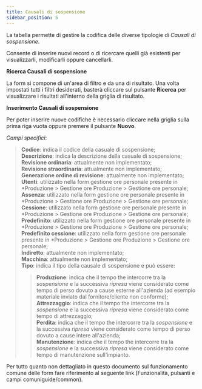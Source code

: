 ```yaml
---
title: Causali di sospensione
sidebar_position: 5
---
```


La tabella permette di gestire la codifica delle diverse tipologie di *Causali di sospensione*.

Consente di inserire nuovi record o di ricercare quelli già esistenti per visualizzarli, modificarli oppure cancellarli.

**Ricerca Causali di sospensione**

La form si compone di un'area di filtro e da una di risultato. Una volta impostati tutti i filtri desiderati, basterà cliccare sul pulsante **Ricerca** per visualizzare i risultati all'interno della griglia di risultato.

**Inserimento Causali di sospensione**

Per poter inserire nuove codifiche è necessario cliccare nella griglia sulla prima riga vuota oppure premere il pulsante **Nuovo**.

*Campi specifici*: 

> **Codice**: indica il codice della casuale di sospensione;           
> **Descrizione**: indica la descrizione della casuale di sospensione;   
> **Revisione ordinaria**: attualmente non implementato;                    
> **Revisione straordinaria**: attualmente non implementato;            
> **Generazione ordine di revisione**: attualmente non implementato;          
> **Utenti**: utilizzato nella form gestione ore personale presente in *Produzione > Gestione ore Produzione > Gestione ore personale;          
> **Assenza**: utilizzato nella form gestione ore personale presente in *Produzione > Gestione ore Produzione > Gestione ore personale;              
> **Cessione**: utilizzato nella form gestione ore personale presente in *Produzione > Gestione ore Produzione > Gestione ore personale;               
> **Predefinito**: utilizzato nella form gestione ore personale presente in *Produzione > Gestione ore Produzione > Gestione ore personale;               
> **Predefinito cessione**: utilizzato nella form gestione ore personale presente in *Produzione > Gestione ore Produzione > Gestione ore personale;               
> **Indiretto**: attualmente non implementato;     
> **Macchina**: attualmente non implementato;     
> **Tipo**: indica il tipo della causale di sospensione e può essere:
> > **Produzione**: indica che il tempo the intercorre tra la *sospensione* e la successiva *ripresa* viene considerato come tempo di perso dovuto a cause esterne all'azienda (ad esempio materiale inviato dal fornitore/cliente non conforme);      
> > **Attrezzaggio**: indica che il tempo the intercorre tra la *sospensione* e la successiva *ripresa* viene considerato come tempo di attrezzaggio;          
> > **Perdita**: indica che il tempo the intercorre tra la *sospensione* e la successiva *ripresa* viene considerato come tempo di perso dovuto a cause intere all'azienda;         
> > **Manutenzione**: indica che il tempo the intercorre tra la *sospensione* e la successiva *ripresa* viene considerato come tempo di manutenzione sull'impianto.

Per tutto quanto non dettagliato in questo documento sul funzionamento comune delle form fare riferimento al seguente link [Funzionalità, pulsanti e campi comuniguide/common).